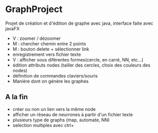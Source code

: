# GraphProject
 Projet de création et d'édition de graphe avec java, interface faite avec javaFX

 - V : zoomer / dézoomer
 - M : chercher chemin entre 2 points
 - M : bouton delete + sélectionner link
 - enregistrement vers fichier texte
 - V : afficher sous diférentes formes(cercle, en carré, NN, etc...)
 - édition attributs nodes (tailler des cercles, choix des couleurs des nodes)
 - définition de commandes claviers/souris
 - Manière dont on génère les graphes


## A la fin
 - créer ou non un lien vers la même node
 - afficher un réseau de neurrones à partir d'un fichier texte
 - plusieurs type de graphs (map, automate, NN)
 - selection multiples avec ctrl+